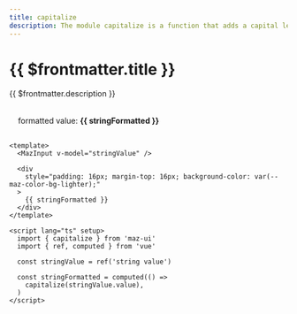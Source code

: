 ```yaml
---
title: capitalize
description: The module capitalize is a function that adds a capital letter to a string
---
```


# {{ $frontmatter.title }}

{{ $frontmatter.description }}

<MazInput v-model="stringValue" />

<div
  style="padding: 16px; margin-top: 16px; background-color: var(--maz-color-bg-lighter);"
  class="flex flex-center rounded gap-05"
>
  formatted value: <strong>{{ stringFormatted }}</strong>
</div>

```vue
<template>
  <MazInput v-model="stringValue" />

  <div
    style="padding: 16px; margin-top: 16px; background-color: var(--maz-color-bg-lighter);"
  >
    {{ stringFormatted }}
  </div>
</template>

<script lang="ts" setup>
  import { capitalize } from 'maz-ui'
  import { ref, computed } from 'vue'

  const stringValue = ref('string value')

  const stringFormatted = computed(() =>
    capitalize(stringValue.value),
  )
</script>
```

<script lang="ts" setup>
  import { capitalize } from 'maz-ui/package/index'
  import { ref, computed } from 'vue'

  const stringValue = ref('string value')

  const stringFormatted = computed(() =>
    capitalize(stringValue.value),
  )
</script>
